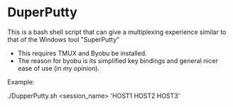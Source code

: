 # DuperPutty
This is a bash shell script that can give a multiplexing experience similar to that of the Windows tool "SuperPutty"

- This requires TMUX and Byobu be installed.
- The reason for byobu is its simplified key bindings and general nicer ease of use (in my opinion).

Example:

./DupperPutty.sh <session_name> <username> 'HOST1 HOST2 HOST3'
